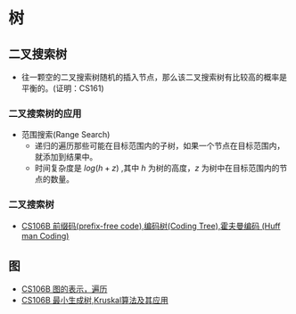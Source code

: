 # 树

## 二叉搜索树
- 往一颗空的二叉搜索树随机的插入节点，那么该二叉搜索树有比较高的概率是平衡的。(证明：CS161)

### 二叉搜索树的应用
- 范围搜索(Range Search)
  - 递归的遍历那些可能在目标范围内的子树，如果一个节点在目标范围内，就添加到结果中。
  - 时间复杂度是 $log(h + z)$ ,其中 $h$ 为树的高度，$z$ 为树中在目标范围内的节点的数量。

### 二叉搜索树
- [CS106B 前缀码(prefix-free code),编码树(Coding Tree),霍夫曼编码
(Huff man Coding)](../Course/cs106b_2022winter/Slides/Slides24.pdf)


## 图
- [CS106B 图的表示，遍历](../Course/cs106b_2022winter/Slides/Slides25.pdf)
- [CS106B 最小生成树,Kruskal算法及其应用](../Course/cs106b_2022winter/Slides/Slides26.pdf)